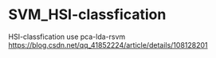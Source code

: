 # SVM_HSI-classfication
HSI-classfication use pca-lda-rsvm
https://blog.csdn.net/qq_41852224/article/details/108128201
